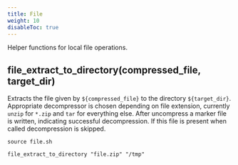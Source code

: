 ```yaml
---
title: File
weight: 10
disableToc: true
---
```


Helper functions for local file operations.

## file_extract_to_directory(compressed_file, target_dir)

Extracts the file given by `${compressed_file}` to the directory `${target_dir}`. Appropriate decompressor is chosen depending on file extension, currently `unzip` for `*.zip` and `tar` for everything else. After uncompress a marker file is written, indicating successful decompression. If this file is present when called decompression is skipped.

```shell
source file.sh

file_extract_to_directory "file.zip" "/tmp"
```